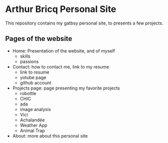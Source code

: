 # Arthur Bricq Personal Site

This repository contains my gatbsy personal site, to presents a few projects. 

## Pages of the website

- Home: Presentation of the website, and of myself 
  - skills
  - passions
- Contact: how to contact me, link to my resume 
  - link to resume
  - yotube page
  - github account
- Projects page: page presenting my favorite projects
  - robottle
  - CHIC
  - ada
  - image analysis
  - Vici
  - Achalandée
  - Weather App
  - Animal Trap
- About: more about this personal site
